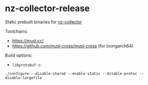 # nz-collector-release
Static prebuilt binaries for [nz-collector](https://git.kuzu.uk/nz-collector.git/)

Toolchains:
- https://musl.cc/
- https://github.com/musl-cross/musl-cross (for loongarch64)

Build options:
- `libprotobuf-c`:
```
./configure --disable-shared --enable-static --disable-protoc --disable-largefile
```
